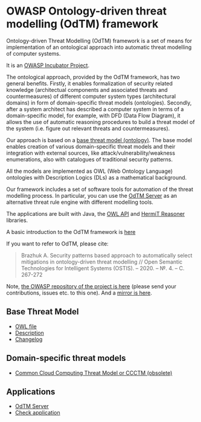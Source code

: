 
# OWASP Ontology-driven threat modelling (OdTM) framework

Ontology-driven Threat Modelling (OdTM) framework is a set of means for implementation 
of an ontological approach into automatic threat modelling of computer systems.

It is an [OWASP Incubator Project](https://owasp.org/www-project-ontology-driven-threat-modeling-framework/).

The ontological approach, provided by the OdTM framework, has two general benefits.
Firstly, it enables formalization of security related knowledge 
(architectual components and associated threats and countermeasures)
of different computer system types (architectural domains) in form of domain-specific threat models 
(ontologies).
Secondly, after a system architect has described a computer system in terms 
of a domain-specific model, for example, with DFD (Data Flow Diagram), 
it allows the use of automatic reasoning procedures to build a threat model of the system 
(i.e. figure out relevant threats and countermeasures).

Our approach is based on a [base threat model (ontology)](docs/BASEMODEL.md).
The base model enables creation of various domain-specific threat models 
and their integration with external sources, like attack/vulnerability/weakness enumerations, 
also with catalogues of traditional security patterns.

All the models are implemented as OWL (Web Ontology Language) ontologies 
with Description Logics (DLs) as a mathematical background.

Our framework includes a set of software tools for automation of the threat modelling process.
In particular, you can use the [OdTM Server](applications/OdTMServer/) 
as an alternative threat rule engine with different modelling tools.

The applications are built with Java, 
the [OWL API](https://github.com/owlcs/owlapi) 
and [HermiT Reasoner](http://www.hermit-reasoner.com/) libraries.

A basic introduction to the OdTM framework is [here](https://www.researchgate.net/publication/339415212_Security_patterns_based_approach_to_automatically_select_mitigations_in_ontology-driven_threat_modelling)

If you want to refer to OdTM, please cite:
>Brazhuk A. Security patterns based approach to automatically select mitigations in ontology-driven threat modelling // Open Semantic Technologies for Intelligent Systems (OSTIS). – 2020. – №. 4. – С. 267-272

Note, [the OWASP repository of the project is here](https://github.com/OWASP/OdTM)
(please send your contributions, issues etc. to this one). 
And a [mirror is here](https://github.com/nets4geeks/OdTM).


## Base Threat Model

* [OWL file](OdTMBaseThreatModel.owl)
* [Description](docs/BASEMODEL.md)
* [Changelog](docs/BASEMODEL_changelog.md)

## Domain-specific threat models

* [Common Cloud Computing Threat Model or CCCTM (obsolete)](docs/ODTMCCCTM.md)

## Applications

* [OdTM Server](applications/OdTMServer/)
* [Check application](applications/checkApplication/)

